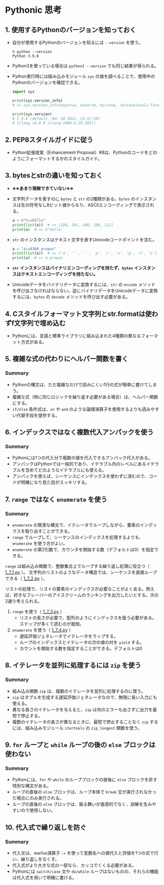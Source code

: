 # Pythonic 思考
## 1. 使用するPythonのバージョンを知っておく
* 自分が使用するPythonのバージョンを知るには `--version` を使う。

    ```
    % python --version
    Python 3.9.6
    ```

* Python3を使っている場合は `python3 --version` でも同じ結果が得られる。

* Python実行時には組み込みモジュール `sys` の値を調べることで、使用中のPythonのバージョンを確認できる。

    ```python
    import sys

    print(sys.version_info)
    # => sys.version_info(major=3, minor=9, micro=6, releaselevel='final', serial=0)

    print(sys.version)
    # 3.9.6 (default, Mar 20 2023, 23:57:59) 
    # [Clang 14.0.0 (clang-1400.0.29.202)]
    ```


## 2. PEP8スタイルガイドに従う
* Python拡張提案（Enhancement Proposal）#8は、Pythonのコードをどのようにフォーマットするかのスタイルガイド。


## 3. bytesとstrの違いを知っておく
* **※※あまり理解できていない※※**
* 文字列データを表すのに `bytes` と `str` の2種類がある。`bytes` のインスタンスは生の符号なし8ビット値からなり、ASCIIエンコーディングで表示される。
    ```python
    a = b"h\x65llo"
    print(list(a))  # => [104, 101, 108, 108, 111]
    print(a)  # => b'hello'
    ```

* `str` のインスタンスはテキスト文字を表すUnicodeコードポイントを含む。
    ```python
    a = "a\u0300 propos"
    print(list(a))  # => ['a', '̀', ' ', 'p', 'r', 'o', 'p', 'o', 's']
    print(a)  # => à propos
    ```

* **`str` インスタンスはバイナリエンコーディングを持たず、`bytes` インスタンスはテキストエンコーディングを持たない。**

* Unicodeデータをバイナリデータに変換するには、`str` の `encode` メソッドを呼び出さなければならない。逆にバイナリデータをUnicodeデータに変換するには、`bytes` の `decode` メソッドを呼び出す必要がある。


## 4. Cスタイルフォーマット文字列とstr.formatは使わずf文字列で埋め込む
* Pythonには、言語と標準ライブラリに組み込まれた4種類の異なるフォーマット方式がある。


## 5. 複雑な式の代わりにヘルパー関数を書く
### Summary
* Pythonの構文は、ただ複雑なだけで読みにくい1行の式が簡単に書けてしまう。
* 複雑な式（特に同じロジックを繰り返す必要がある場合）は、ヘルパー関数にする。
* `if/else` 条件式は、`or` や `and` のような論理演算子を使用するよりも読みやすい代替手段を提供する。


## 6. インデックスではなく複数代入アンパックを使う
### Summary
* Pythonには1つの代入分で複数の値を代入できるアンパック代入がある。
* アンパックはPythonでは一般的であり、イテラブル内のレベルにあるイテラブルを含めてどのようなイテラブルにも使える。
* アンパックを使えば、シーケンスにインデックスを使わずに済むので、コードが明確になり見た目がスッキリする。


## 7. `range` ではなく `enumerate` を使う
### Summary
* `enumerate` の簡潔な構文で、イテレータでループしながら、要素のインデックスを取り出すことができる。
* `range` でループして、シーケンスのインデックスを処理するよりも、`enumerate` を使う方がよい。
* `enumerate` の第2引数で、カウンタを開始する数（デフォルトは0）を指定できる。

`range` は組み込み関数で、整数集合上でループする繰り返し処理に役立つ（ [1_7_1.py](https://github.com/TakutoHashimoto/effective_python/blob/main/src/1_7_1.py) ）。
文字列のリストのようなデータ構造では、シーケンスを直接ループできる（ [1_7_2.py](https://github.com/TakutoHashimoto/effective_python/blob/main/src/1_7_2.py) ）。

リストの処理で、リストの要素のインデックスが必要なことがよくある。例えば、好きなフレーバーのアイスクリームのランキングを出力したいとする。次の2通り考えられる。
1. `range` を使う（ [1_7_3.py](https://github.com/TakutoHashimoto/effective_python/blob/main/src/1_7_3.py) ）
   * リストの長さが必要で、配列のようにインデックスを扱う必要がある。ステップが多くて読むのが面倒。
2. `enumerate` を使う（ [1_7_4.py](https://github.com/TakutoHashimoto/effective_python/blob/main/src/1_7_4.py) ）
   * 遅延評価ジェネレータでイテレータをラップする。
   * ループのインデックスとイテレータの次の値の対を `yield` する。
   * カウントを開始する数を指定することができる。デフォルトは0


## 8. イテレータを並列に処理するには `zip` を使う
### Summary
* 組み込み関数 `zip` は、複数のイテレータを並列に処理するのに使う。
* `zip` はタプルを生成する遅延評価ジェネレータなので、無限に長い入力にも使える。
* 異なる長さのイテレータを与えると、`zip` は何のエラーも出さずに出力を最短で停止する。
* 複数のイテレータの長さが異なるときに、最短で停止することなく `zip` するには、組み込みモジュール `itertools` の `zip_longest` 関数を使う。


## 9. `for` ループと `while` ループの後の `else` ブロックは使わない
### Summary
* Pythonには、`for` や `while` のループブロックの直後に `else` ブロックを許す特別な構文がある。
* ループの直後の `else` ブロックは、ループ本体で `break` 文が実行されなかった場合にのみ実行される。
* ループの直後の `else` ブロックは、振る舞いが直感的でなく、誤解を生みやすいので使用しない。


## 10. 代入式で繰り返しを防ぐ
### Summary
* 代入文は、warlus演算子 `:=` を使って変数名への値代入と評価を1つの式で行い、繰り返しをなくす。
* 代入式がより大きな式の一部なら、カッコでくくる必要がある。
* Pythonには `switch/case` 文や `do/while` ループはないものの、それらの機能は代入式を用いて明確に書ける。